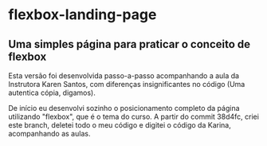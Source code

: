 # flexbox-landing-page

## Uma simples página para praticar o conceito de flexbox

Esta versão foi desenvolvida passo-a-passo acompanhando a aula da Instrutora Karen Santos, com diferenças insignificantes no código (Uma autentica cópia, digamos).

De início eu desenvolvi sozinho o posicionamento completo da página utilizando "flexbox", que é o tema do curso. A partir do commit 38d4fc, criei este branch, deletei todo o meu código e digitei o código da Karina, acompanhando as aulas.